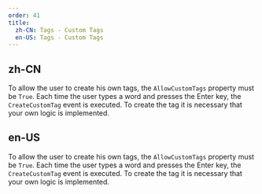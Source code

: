```yaml
---
order: 41
title:
  zh-CN: Tags - Custom Tags
  en-US: Tags - Custom Tags
---
```


## zh-CN

To allow the user to create his own tags, the `AllowCustomTags` property must be `True`. Each time the user types a word and presses the Enter key, the `CreateCustomTag` event is executed. To create the tag it is necessary that your own logic is implemented.

## en-US

To allow the user to create his own tags, the `AllowCustomTags` property must be `True`. Each time the user types a word and presses the Enter key, the `CreateCustomTag` event is executed. To create the tag it is necessary that your own logic is implemented.
